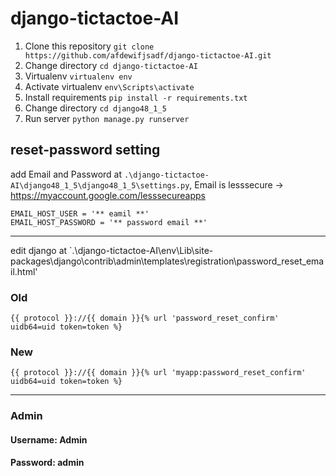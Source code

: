 # django-tictactoe-AI
1. Clone this repository `git clone https://github.com/afdewifjsadf/django-tictactoe-AI.git`
2. Change directory `cd django-tictactoe-AI`
3. Virtualenv `virtualenv env` 
4. Activate virtualenv `env\Scripts\activate`
5. Install requirements `pip install -r requirements.txt`
6. Change directory `cd django48_1_5`
8. Run server `python manage.py runserver`

## reset-password setting
add Email and Password at `.\django-tictactoe-AI\django48_1_5\django48_1_5\settings.py`,
Email is lesssecure -> https://myaccount.google.com/lesssecureapps
```
EMAIL_HOST_USER = '** eamil **'
EMAIL_HOST_PASSWORD = '** password email **'
```
---
edit django at `.\django-tictactoe-AI\env\Lib\site-packages\django\contrib\admin\templates\registration\password_reset_email.html'
### Old
```
{{ protocol }}://{{ domain }}{% url 'password_reset_confirm' uidb64=uid token=token %}
```
### New
```
{{ protocol }}://{{ domain }}{% url 'myapp:password_reset_confirm' uidb64=uid token=token %}
```
---
### Admin
#### Username: Admin
#### Password: admin
